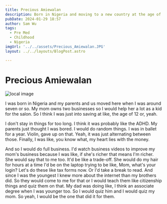 ```yaml
---
title: Precious Amiewalan
description: Born in Nigeria and moving to a new country at the age of seven, Precious explored various interests and found a passion for business. She explains the ways she helped her parents as a child. 
pubDate: 2024-01-29 18:57
author: Sam Wu
tags:
  - Pre Med
  - Childhood
  - Nigeria
imgUrl: '../../assets/Precious_Amiewalan.JPG'
layout: ../../layouts/BlogPost.astro

---
```

# Precious Amiewalan

![local image](../../assets/Precious_Amiewalan.JPG)

I was born in Nigeria and my parents and us moved here when I was around seven or so. My mom owns two businesses so I would help her a lot as a kid for the salon.  So I think I was just into saving at like, the age of 12 or, yeah.

I don't stay in things for too long. I think it was probably like the ADHD. My parents just thought I was bored. I would do random things. I was in ballet for a year. Violin, gave up on that. Yeah, it was just alternating between those. Finally, I was like, you know what, my heart lies with the money.

And so I would do full business. I'd watch business videos to improve my mom's business because I was like, if she's richer that means I'm richer. She would say that to me too. It'd be like a trade-off. She would do my hair for hours at a time I'd be on the laptop trying to be like, Mom, what's your login? Let's do these like tax forms now. Or I'd take a break to read. And since I was the youngest I knew more about the internet than my brothers did. So they would come to me for that or I would teach them like citizenship things and quiz them on that. My dad was doing like, I think an associate degree when I was younger too. So I would quiz him and I would quiz my mom. So yeah, I would be the one that did it for them. 
